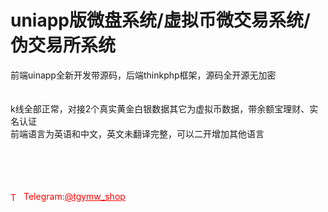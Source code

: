 # uniapp版微盘系统/虚拟币微交易系统/伪交易所系统

前端uinapp全新开发带源码，后端thinkphp框架，源码全开源无加密<br><br><br>k线全部正常，对接2个真实黄金白银数据其它为虚拟币数据，带余额宝理财、实名认证<br>前端语言为英语和中文，英文未翻译完整，可以二开增加其他语言<br><br><br><br><br>




<p style="color: red;"><img src="https://cdn-icons-png.flaticon.com/512/2111/2111646.png" alt="Telegram Icon" style="width: 16px; vertical-align: middle; margin-right: 5px;">Telegram:<a href="https://t.me/tgymw_shop" style="color: red;">@tgymw_shop</a></p>
